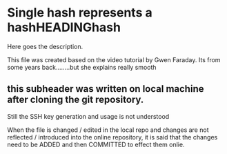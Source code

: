 # Single hash represents a hashHEADINGhash

Here goes the description.

This file was created based on the video tutorial by Gwen Faraday. Its from some years back........but she explains really smooth

## this subheader was written on local machine after cloning the git repository.

Still the SSH key generation and usage is not understood

When the file is changed / edited in the local repo and changes are not reflected / introduced into the online repository, it is said that the changes need to be ADDED and then COMMITTED to effect them onlie.
